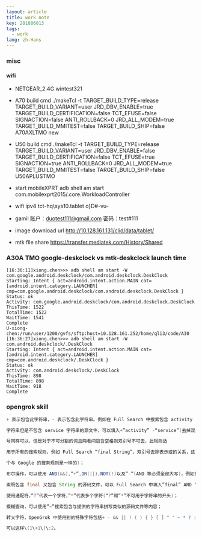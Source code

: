 ```yaml
---
layout: article 
title: work note
key: 201806013
tags:
  - work
lang: zh-Hans
---
```


### misc

#### wifi

- NETGEAR_2.4G wintest321

- A70 build cmd
    ./makeTcl -t TARGET_BUILD_TYPE=release TARGET_BUILD_VARIANT=user JRD_DBV_ENABLE=true TARGET_BUILD_CERTIFICATION=false TCT_EFUSE=false SIGNACTION=false ANTI_ROLLBACK=0 JRD_ALL_MODEM=true TARGET_BUILD_MMITEST=false TARGET_BUILD_SHIP=false  A70AXLTMO new

- U50 build cmd
    ./makeTcl -t TARGET_BUILD_TYPE=release TARGET_BUILD_VARIANT=user JRD_DBV_ENABLE=false TARGET_BUILD_CERTIFICATION=false TCT_EFUSE=true SIGNACTION=true ANTI_ROLLBACK=0 JRD_ALL_MODEM=true TARGET_BUILD_MMITEST=false TARGET_BUILD_SHIP=false  U50APLUSTMO
- start mobileXPRT
    adb shell am start com.mobilexprt2015/.core.WorkloadController

- wifi ipv4
    tct-hq\sys10.tablet
    o}D#-vu-

- gamil
    账户：duotest111@gmail.com
    密码：test#111

- image download url
    http://10.128.161.131/clid/data/tablet/

- mtk file share
    https://transfer.mediatek.com/History/Shared

### A30A TMO google-deskclock vs mtk-deskclock launch time
```log
[16:36:11]xiong.chen>>> adb shell am start -W com.google.android.deskclock/com.android.deskclock.DeskClock
Starting: Intent { act=android.intent.action.MAIN cat=[android.intent.category.LAUNCHER] cmp=com.google.android.deskclock/com.android.deskclock.DeskClock }
Status: ok
Activity: com.google.android.deskclock/com.android.deskclock.DeskClock
ThisTime: 1522
TotalTime: 1522
WaitTime: 1541
Complete
U-xiong-chen:/run/user/1200/gvfs/sftp:host=10.128.161.252/home/qli3/code/A30
[16:36:27]xiong.chen>>> adb shell am start -W com.android.deskclock/.DeskClock
Starting: Intent { act=android.intent.action.MAIN cat=[android.intent.category.LAUNCHER] cmp=com.android.deskclock/.DeskClock }
Status: ok
Activity: com.android.deskclock/.DeskClock
ThisTime: 898
TotalTime: 898
WaitTime: 918
Complete
```

### opengrok skill
```java
+ 表示包含此字符串，- 表示包含此字符串。例如在 Full Search 中搜索包含 activity 

字符串但是不包含 service 字符串的源文件，可以填入+”activity” -“service”(去掉双引 

号同样可以，但是对于不可分割的词且两者间包含空格则双引号不可去，此规则适 

用于所有的搜索规则，例如 Full Search “final String”，双引号去除表示或的关系，这 

个与 Google 的搜索规则是一样的)； 

布尔操作，可以使用 AND(&&),”+”,OR(||),NOT(!)以及”-”(AND 等必须全部大写)，例如搜 

索既包含 final 又包含 String 的源码文件，可以 Full Search 中填入”final” AND “String”; 

使用通配符，”?”代表一个字符，”*”代表多个字符(“?”和”*”不可用于字符串的开头)； 

模糊查询，可以使用”~”搜索包含与提供的字符串拼写类似的源码文件等内容； 

转义字符，OpenGrok 中使用到的特殊字符包括+ - && || ! ( ) { } [ ] ^ " ~ * ? : \ ，因此如果需要搜索的内容中包含这些特殊字符，可以使用\进行转义，例如搜索(1+1):2， 

可以这样\(1\+1\)\:2。
```